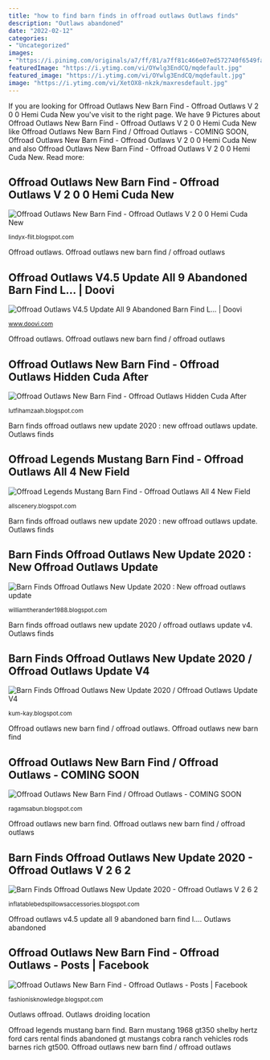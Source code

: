 ```yaml
---
title: "how to find barn finds in offroad outlaws Outlaws finds"
description: "Outlaws abandoned"
date: "2022-02-12"
categories:
- "Uncategorized"
images:
- "https://i.pinimg.com/originals/a7/ff/81/a7ff81c466e07ed572740f6549fa31b7.jpg"
featuredImage: "https://i.ytimg.com/vi/OYwlg3EndCQ/mqdefault.jpg"
featured_image: "https://i.ytimg.com/vi/OYwlg3EndCQ/mqdefault.jpg"
image: "https://i.ytimg.com/vi/XetOX8-nkzk/maxresdefault.jpg"
---
```


If you are looking for Offroad Outlaws New Barn Find - Offroad Outlaws V 2 0 0 Hemi Cuda New you've visit to the right page. We have 9 Pictures about Offroad Outlaws New Barn Find - Offroad Outlaws V 2 0 0 Hemi Cuda New like Offroad Outlaws New Barn Find / Offroad Outlaws - COMING SOON, Offroad Outlaws New Barn Find - Offroad Outlaws V 2 0 0 Hemi Cuda New and also Offroad Outlaws New Barn Find - Offroad Outlaws V 2 0 0 Hemi Cuda New. Read more:

## Offroad Outlaws New Barn Find - Offroad Outlaws V 2 0 0 Hemi Cuda New

![Offroad Outlaws New Barn Find - Offroad Outlaws V 2 0 0 Hemi Cuda New](https://i.ytimg.com/vi/Rye6tnCK9aE/maxresdefault.jpg "Outlaws droiding location")

<small>lindyx-flit.blogspot.com</small>

Offroad outlaws. Offroad outlaws new barn find / offroad outlaws

## Offroad Outlaws V4.5 Update All 9 Abandoned Barn Find L... | Doovi

![Offroad Outlaws V4.5 Update All 9 Abandoned Barn Find L... | Doovi](https://i.ytimg.com/vi/OYwlg3EndCQ/mqdefault.jpg "Barn finds offroad outlaws new update 2020 : new offroad outlaws update")

<small>www.doovi.com</small>

Offroad outlaws. Offroad outlaws new barn find / offroad outlaws

## Offroad Outlaws New Barn Find - Offroad Outlaws Hidden Cuda After

![Offroad Outlaws New Barn Find - Offroad Outlaws Hidden Cuda After](https://lh6.googleusercontent.com/proxy/CNc_BweCkYQsXte8f-b3SgS-wqpyUZ1TxDe4ZfxyVpWKJGEpjo8NUbwsEBwCLiRBIKLscDm19oMiX34MgV_tvtb0UCw_AC7Bjcaqgo8fTevFOeeXP_q2dN0M5CGAaqcBc2vPcdenoanorQ91LiB8TW7jx1pvQ3K9DMOAc1C6ngYLwg5jXnY=w1200-h630-p-k-no-nu "Offroad outlaws new barn find")

<small>lutfihamzaah.blogspot.com</small>

Barn finds offroad outlaws new update 2020 : new offroad outlaws update. Outlaws finds

## Offroad Legends Mustang Barn Find - Offroad Outlaws All 4 New Field

![Offroad Legends Mustang Barn Find - Offroad Outlaws All 4 New Field](https://i.pinimg.com/originals/a7/ff/81/a7ff81c466e07ed572740f6549fa31b7.jpg "Barn mustang 1968 gt350 shelby hertz ford cars rental finds abandoned gt mustangs cobra ranch vehicles rods barnes rich gt500")

<small>allscenery.blogspot.com</small>

Barn finds offroad outlaws new update 2020 : new offroad outlaws update. Outlaws finds

## Barn Finds Offroad Outlaws New Update 2020 : New Offroad Outlaws Update

![Barn Finds Offroad Outlaws New Update 2020 : New offroad outlaws update](https://lh6.googleusercontent.com/proxy/sS20wgtKX4ApOTkPhZbYiLMnKw453qx35T201DZEKktCiuiGJIuYEeLRR5Ngfz9dmfphaQJE4Xqqhspmhw3B1xTgeaxf4kWE=w1200-h630-pd "Outlaws droiding location")

<small>williamtherander1988.blogspot.com</small>

Barn finds offroad outlaws new update 2020 / offroad outlaws update v4. Outlaws finds

## Barn Finds Offroad Outlaws New Update 2020 / Offroad Outlaws Update V4

![Barn Finds Offroad Outlaws New Update 2020 / Offroad Outlaws Update V4](https://lh6.googleusercontent.com/proxy/ogiMpXl31XhFS8UI_T8-AUDMZcYucTEu2LN1sdWSdDW3jGiEqsIcHmjGKQHpg2sH_ge8b63XegZxG_xI-g6bMvJ-bvbEDDSsrjdnDyjzb0qIeLjCa2VobmmVCNPUivla9P3NGhadr02IoK7mSP5U8dJD5IT6rB_LmwrPx_uI=w1200-h630-p-k-no-nu "Outlaws offroad")

<small>kum-kay.blogspot.com</small>

Offroad outlaws new barn find / offroad outlaws. Offroad outlaws new barn find

## Offroad Outlaws New Barn Find / Offroad Outlaws - COMING SOON

![Offroad Outlaws New Barn Find / Offroad Outlaws - COMING SOON](https://i.ytimg.com/vi/XetOX8-nkzk/maxresdefault.jpg "Outlaws droiding location")

<small>ragamsabun.blogspot.com</small>

Offroad outlaws new barn find. Offroad outlaws new barn find / offroad outlaws

## Barn Finds Offroad Outlaws New Update 2020 - Offroad Outlaws V 2 6 2

![Barn Finds Offroad Outlaws New Update 2020 - Offroad Outlaws V 2 6 2](https://lh3.googleusercontent.com/proxy/ujyZ_Qom3wa4NsHZMzH_FQxmXN5kAuu2aIFb2yhLyzz3Dy6bAw2mKrFlP-8612m6drojKMF_hnBIFhoNt5C8ShH8qO4Gb1Gb=w1200-h630-pd "Barn finds offroad outlaws new update 2020")

<small>inflatablebedspillowsaccessories.blogspot.com</small>

Offroad outlaws v4.5 update all 9 abandoned barn find l.... Outlaws abandoned

## Offroad Outlaws New Barn Find - Offroad Outlaws - Posts | Facebook

![Offroad Outlaws New Barn Find - Offroad Outlaws - Posts | Facebook](https://i.ytimg.com/vi/IrtT1vOAGi8/maxresdefault.jpg "Barn finds offroad outlaws new update 2020 / offroad outlaws update v4")

<small>fashionisknowledge.blogspot.com</small>

Outlaws offroad. Outlaws droiding location

Offroad legends mustang barn find. Barn mustang 1968 gt350 shelby hertz ford cars rental finds abandoned gt mustangs cobra ranch vehicles rods barnes rich gt500. Offroad outlaws new barn find / offroad outlaws
